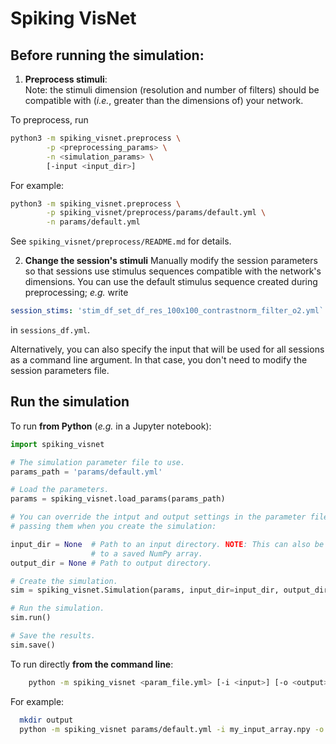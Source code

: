 # Spiking VisNet

## Before running the simulation:

1. **Preprocess stimuli**:  
  Note: the stimuli dimension (resolution and number of filters) should be
  compatible with (_i.e._, greater than the dimensions of) your network.

To preprocess, run
```bash
python3 -m spiking_visnet.preprocess \
        -p <preprocessing_params> \
        -n <simulation_params> \
        [-input <input_dir>]
```
For example:
```bash
python3 -m spiking_visnet.preprocess \
        -p spiking_visnet/preprocess/params/default.yml \
        -n params/default.yml
```

See `spiking_visnet/preprocess/README.md` for details.

2. **Change the session's stimuli**
  Manually modify the session parameters so that sessions use stimulus
  sequences compatible with the network's dimensions. You can use the default
  stimulus sequence created during preprocessing; _e.g._ write
  ```yaml
  session_stims: 'stim_df_set_df_res_100x100_contrastnorm_filter_o2.yml`
  ``````
  in `sessions_df.yml`.

  Alternatively, you can also specify the input that will be used for all
  sessions as a command line argument. In that case, you don't need to modify
  the session parameters file.

## Run the simulation

To run **from Python** (_e.g._ in a Jupyter notebook):
```python
import spiking_visnet

# The simulation parameter file to use.
params_path = 'params/default.yml'

# Load the parameters.
params = spiking_visnet.load_params(params_path)

# You can override the intput and output settings in the parameter file by
# passing them when you create the simulation:

input_dir = None  # Path to an input directory. NOTE: This can also be a path
                  # to a saved NumPy array.
output_dir = None # Path to output directory.

# Create the simulation.
sim = spiking_visnet.Simulation(params, input_dir=input_dir, output_dir=output_dir)

# Run the simulation.
sim.run()

# Save the results.
sim.save()
```

To run directly **from the command line**:
```bash
    python -m spiking_visnet <param_file.yml> [-i <input>] [-o <output>]
```
For example:
```bash
  mkdir output
  python -m spiking_visnet params/default.yml -i my_input_array.npy -o output
```
